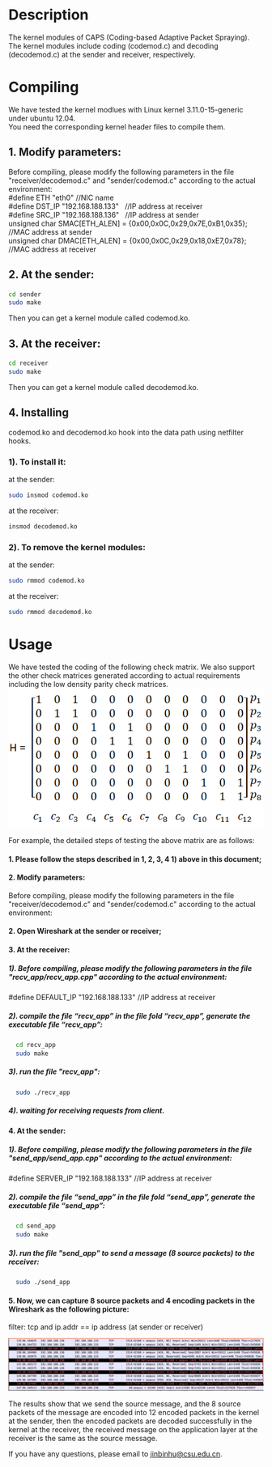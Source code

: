 # Description  
  
The kernel modules of CAPS (Coding-based Adaptive Packet Spraying).   
The kernel modules include coding (codemod.c) and decoding (decodemod.c) at the sender and receiver, respectively.  
  
# Compiling  
  
We have tested the kernel modlues with Linux kernel 3.11.0-15-generic under ubuntu 12.04.   
You need the corresponding kernel header files to compile them.   
  
## 1. Modify parameters:
Before compiling, please modify the following parameters in the file "receiver/decodemod.c" and "sender/codemod.c" according to the actual environment:  
#define ETH "eth0"  //NIC name  
#define DST_IP "192.168.188.133" &nbsp; //IP address at receiver  
#define SRC_IP "192.168.188.136" &nbsp; //IP address at sender  
unsigned char SMAC[ETH_ALEN] = {0x00,0x0C,0x29,0x7E,0xB1,0x35}; &nbsp; //MAC address at sender  
unsigned char DMAC[ETH_ALEN] = {0x00,0x0C,0x29,0x18,0xE7,0x78}; &nbsp; //MAC address at receiver  
  
## 2. At the sender:  
```Bash  
cd sender  
sudo make 
```
Then you can get a kernel module called codemod.ko.  
  
## 3. At the receiver:  
```Bash  
cd receiver  
sudo make
```
Then you can get a kernel module called decodemod.ko.  
  
## 4. Installing  
codemod.ko and decodemod.ko hook into the data path using netfilter hooks.   
  
### 1). To install it:   
at the sender: 
```Bash  
sudo insmod codemod.ko 
```
    
at the receiver:
```Bash   
insmod decodemod.ko 
```  
    
### 2). To remove the kernel modules:    
at the sender: 
```Bash  
sudo rmmod codemod.ko  
```  
    
at the receiver: 
```Bash  
sudo rmmod decodemod.ko  
```  
  
# Usage  

We have tested the coding of the following check matrix. We also support the other check matrices generated according to actual requirements including the low density parity check matrices.  
![image](https://github.com/jinbinhu/CAPS-Mininet/blob/master/check_matrix.png)

For example, the detailed steps of testing the above matrix are as follows:
#### 1. Please follow the steps described in 1, 2, 3, 4 1) above in this document;
#### 2. Modify parameters:
Before compiling, please modify the following parameters in the file "receiver/decodemod.c" and "sender/codemod.c" according to the actual environment:  


#### 2. Open Wireshark at the sender or receiver;

#### 3. At the receiver: 

##### 1). Before compiling, please modify the following parameters in the file "recv_app/recv_app.cpp" according to the actual environment:

#define DEFAULT_IP "192.168.188.133" //IP address at receiver 

##### 2). compile the file “recv_app” in the file fold “recv_app”, generate the executable file “recv_app”:

```Bash
  cd recv_app
  sudo make 
```
##### 3). run the file "recv_app":

```Bash
  sudo ./recv_app
```
##### 4). waiting for receiving requests from client.

#### 4. At the sender:

##### 1). Before compiling, please modify the following parameters in the file "send_app/send_app.cpp" according to the actual environment:

#define SERVER_IP "192.168.188.133" //IP address at receiver 

##### 2). compile the file “send_app” in the file fold “send_app”, generate the executable file “send_app”:
  
```Bash
  cd send_app
  sudo make
```
##### 3). run the file "send_app" to send a message (8 source packets) to the receiver:
  
```Bash 
  sudo ./send_app
```

#### 5. Now, we can capture 8 source packets and 4 encoding packets in the Wireshark as the following picture:

   filter: tcp and ip.addr == ip address (at sender or receiver)
   
![image](https://github.com/jinbinhu/CAPS-Mininet/blob/master/wireshark-capturepkt.png)
  
The results show that we send the source message, and the 8 source packets of the message are encoded into 12 encoded packets in the kernel at the sender, then the encoded packets are decoded successfully in the kernel at the receiver, the received message on the application layer at the receiver is the same as the source message.
  
If you have any questions, please email to jinbinhu@csu.edu.cn.  




